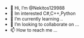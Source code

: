 - 👋 Hi, I’m @Nekitos129988
- 👀 Im interested C#,C++,Python
- 🌱 I’m currently learning ..
- 💞️ I’m looking to collaborate on ...
- 📫 How to reach me ...

<!---
Nekitos129988/Nekitos129988 is a ✨ special ✨ repository because its `README.md` (this file) appears on your GitHub profile.
You can click the Preview link to take a look at your changes.
--->
